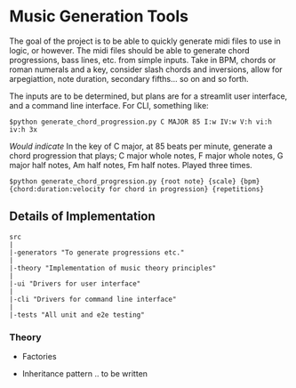 # Music Generation Tools


The goal of the project is to be able to quickly generate midi files to use in logic, or however. The midi files should be able to generate chord progressions, bass lines, etc. from simple inputs. Take in BPM, chords or roman numerals and a key, consider slash chords and inversions, allow for arpegiattion, note duration, secondary fifths... so on and so forth. 

The inputs are to be determined, but plans are for a streamlit user interface, and a command line interface. For CLI, something like:

`$python generate_chord_progression.py C MAJOR 85 I:w IV:w V:h vi:h iv:h 3x`

*Would indicate* In the key of C major, at 85 beats per minute, generate a chord progression that plays; C major whole notes, F major whole notes, G major half notes, Am half notes, Fm half notes. Played three times.

`$python generate_chord_progression.py {root note} {scale} {bpm} {chord:duration:velocity for chord in progression} {repetitions}`




## Details of Implementation

```
src
|
|-generators "To generate progressions etc."
|
|-theory "Implementation of music theory principles"
|
|-ui "Drivers for user interface"
|
|-cli "Drivers for command line interface"
|
|-tests "All unit and e2e testing"
```

### Theory

* Factories

* Inheritance pattern
.. to be written